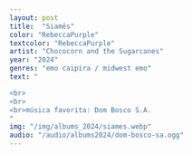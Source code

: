 ```yaml
---
layout: post
title:  "Siamês"
color: "RebeccaPurple"
textcolor: "RebeccaPurple"
artist: "Chococorn and the Sugarcanes"
year: "2024"
genres: "emo caipira / midwest emo"
text: "

<br>
<br>
<br>música favorita: Dom Bosco S.A.
"
img: "/img/albums_2024/siames.webp"
audio: "/audio/albums2024/dom-bosco-sa.ogg"
---
```

